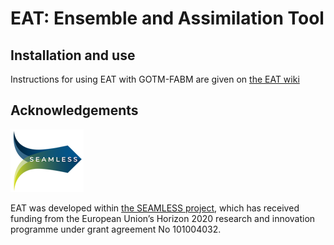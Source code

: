 # EAT: Ensemble and Assimilation Tool

## Installation and use

Instructions for using EAT with GOTM-FABM are given on [the EAT wiki](https://github.com/BoldingBruggeman/eat/wiki/)

## Acknowledgements

[![SEAMLESS logo](img/SEAMLESS.png)](https://www.seamlessproject.org)

EAT was developed within [the SEAMLESS project](https://www.seamlessproject.org), which has received funding from the European Union’s Horizon 2020 research and innovation programme under grant agreement No 101004032.
